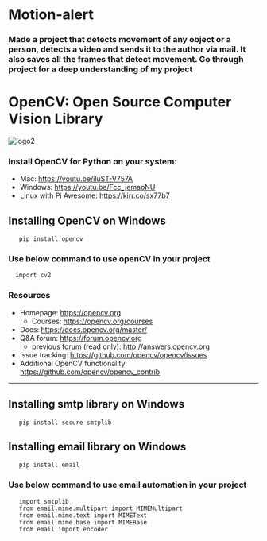 # Motion-alert
<h3>Made a project that detects movement of any object or a person, detects a video and sends it to the author via mail. It also saves all the frames that detect movement. Go through project for a deep understanding of my project</h3>

# OpenCV: Open Source Computer Vision Library

![logo2](https://cloud.githubusercontent.com/assets/15849927/23373894/f4570b12-fd47-11e6-8e19-6a8ba489ec19.png)

### Install OpenCV for Python on your system:
- Mac: https://youtu.be/iluST-V757A
- Windows: https://youtu.be/Fcc_jemaoNU
- Linux with Pi Awesome: https://kirr.co/sx77b7

## Installing OpenCV on Windows

```
   pip install opencv
```
### Use below command to use openCV in your project
```
  import cv2
```

### Resources

* Homepage: <https://opencv.org>
  * Courses: <https://opencv.org/courses>
* Docs: <https://docs.opencv.org/master/>
* Q&A forum: <https://forum.opencv.org>
  * previous forum (read only): <http://answers.opencv.org>
* Issue tracking: <https://github.com/opencv/opencv/issues>
* Additional OpenCV functionality: <https://github.com/opencv/opencv_contrib> 

<hr>

## Installing smtp library on Windows
```
   pip install secure-smtplib
```
## Installing email library on Windows
```
   pip install email
```
### Use below command to use email automation in your project
```
   import smtplib
   from email.mime.multipart import MIMEMultipart
   from email.mime.text import MIMEText
   from email.mime.base import MIMEBase
   from email import encoder
```


